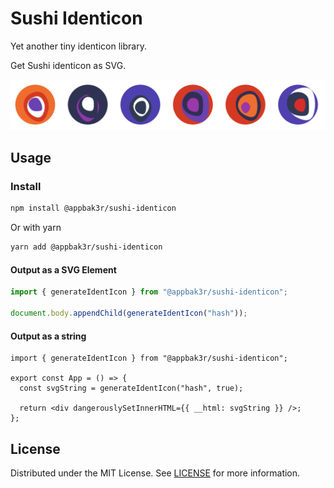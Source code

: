 # Sushi Identicon

Yet another tiny identicon library.

Get Sushi identicon as SVG.

![Example](demo/example.png)

## Usage

### Install

```sh
npm install @appbak3r/sushi-identicon
```

Or with yarn

```sh
yarn add @appbak3r/sushi-identicon
```

#### Output as a SVG Element

```ts
import { generateIdentIcon } from "@appbak3r/sushi-identicon";

document.body.appendChild(generateIdentIcon("hash"));
```

#### Output as a string

```tsx
import { generateIdentIcon } from "@appbak3r/sushi-identicon";

export const App = () => {
  const svgString = generateIdentIcon("hash", true);

  return <div dangerouslySetInnerHTML={{ __html: svgString }} />;
};
```

## License

Distributed under the MIT License. See [LICENSE](LICENSE) for more information.

